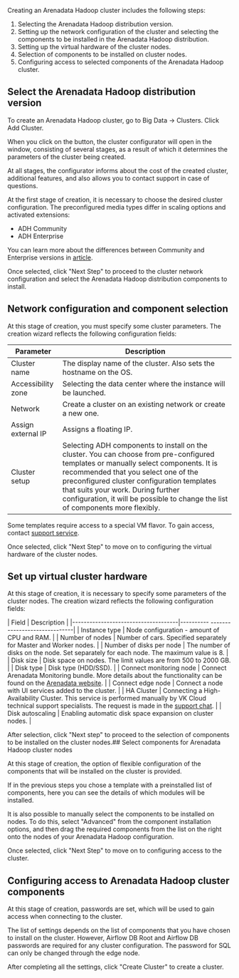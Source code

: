 Creating an Arenadata Hadoop cluster includes the following steps:

1. Selecting the Arenadata Hadoop distribution version.
2. Setting up the network configuration of the cluster and selecting the components to be installed in the Arenadata Hadoop distribution.
3. Setting up the virtual hardware of the cluster nodes.
4. Selection of components to be installed on cluster nodes.
5. Configuring access to selected components of the Arenadata Hadoop cluster.

## Select the Arenadata Hadoop distribution version

To create an Arenadata Hadoop cluster, go to Big Data → Clusters. Click Add Cluster.

When you click on the button, the cluster configurator will open in the window, consisting of several stages, as a result of which it determines the parameters of the cluster being created.

At all stages, the configurator informs about the cost of the created cluster, additional features, and also allows you to contact support in case of questions.

At the first stage of creation, it is necessary to choose the desired cluster configuration. The preconfigured media types differ in scaling options and activated extensions:

- ADH Community
- ADH Enterprise

You can learn more about the differences between Community and Enterprise versions in [article](../bigdata/arenadata/concepts/enterprise).

Once selected, click "Next Step" to proceed to the cluster network configuration and select the Arenadata Hadoop distribution components to install.

## Network configuration and component selection

At this stage of creation, you must specify some cluster parameters. The creation wizard reflects the following configuration fields:

| Parameter | Description |
| --- | --- |
| Cluster name | The display name of the cluster. Also sets the hostname on the OS. |
| Accessibility zone | Selecting the data center where the instance will be launched. |
| Network | Create a cluster on an existing network or create a new one. |
| Assign external IP | Assigns a floating IP. |
| Cluster setup | Selecting ADH components to install on the cluster. You can choose from pre-configured templates or manually select components. It is recommended that you select one of the preconfigured cluster configuration templates that suits your work. During further configuration, it will be possible to change the list of components more flexibly.|

<warn>

Some templates require access to a special VM flavor. To gain access, contact [support service](https://mcs.mail.ru/docs/contacts).

</warn>

Once selected, click "Next Step" to move on to configuring the virtual hardware of the cluster nodes.

## Set up virtual cluster hardware

At this stage of creation, it is necessary to specify some parameters of the cluster nodes. The creation wizard reflects the following configuration fields:

| Field | Description |
|-------------------------------------|---------- ------------------------------|
| Instance type | Node configuration - amount of CPU and RAM. |
| Number of nodes | Number of cars. Specified separately for Master and Worker nodes. |
| Number of disks per node | The number of disks on the node. Set separately for each node. The maximum value is 8. |
| Disk size | Disk space on nodes. The limit values ​​are from 500 to 2000 GB. |
| Disk type | Disk type (HDD/SSD). |
| Connect monitoring node | Connect Arenadata Monitoring bundle. More details about the functionality can be found on the [Arenadata website](https://docs.arenadata.io/mon/en/index.html). |
| Connect edge node | Connect a node with UI services added to the cluster. |
| HA Cluster | Connecting a High-Availability Cluster. This service is performed manually by VK Cloud technical support specialists. The request is made in the [support chat](https://mcs.mail.ru/docs/contacts). |
| Disk autoscaling | Enabling automatic disk space expansion on cluster nodes. |

After selection, click "Next step" to proceed to the selection of components to be installed on the cluster nodes.## Select components for Arenadata Hadoop cluster nodes

At this stage of creation, the option of flexible configuration of the components that will be installed on the cluster is provided.

If in the previous steps you chose a template with a preinstalled list of components, here you can see the details of which modules will be installed.

It is also possible to manually select the components to be installed on nodes. To do this, select "Advanced" from the component installation options, and then drag the required components from the list on the right onto the nodes of your Arenadata Hadoop configuration.

Once selected, click "Next Step" to move on to configuring access to the cluster.

## Configuring access to Arenadata Hadoop cluster components

At this stage of creation, passwords are set, which will be used to gain access when connecting to the cluster.

The list of settings depends on the list of components that you have chosen to install on the cluster. However, Airflow DB Root and Airflow DB passwords are required for any cluster configuration. The password for SQL can only be changed through the edge node.

After completing all the settings, click "Create Cluster" to create a cluster.
